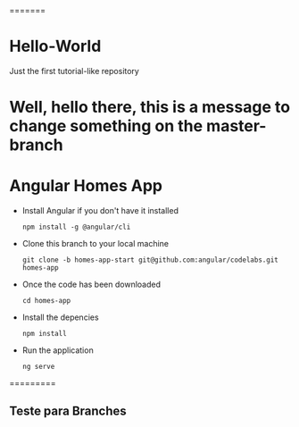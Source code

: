 =======
# Hello-World
Just the first tutorial-like repository

Well, hello there, this is a message to change something on the master-branch
<br/>
======
# Angular Homes App
- Install Angular if you don't have it installed

  `npm install -g @angular/cli`

- Clone this branch to your local machine

  `git clone -b homes-app-start git@github.com:angular/codelabs.git homes-app`

- Once the code has been downloaded

  `cd homes-app`

- Install the depencies

  `npm install` 

- Run the application 

  `ng serve`

=========
## Teste para Branches
